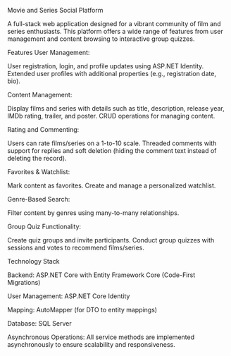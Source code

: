Movie and Series Social Platform

A full-stack web application designed for a vibrant community of film and series enthusiasts. This platform offers a wide range of features from user management and content browsing to interactive group quizzes.

Features
User Management:

User registration, login, and profile updates using ASP.NET Identity.
Extended user profiles with additional properties (e.g., registration date, bio).

Content Management:

Display films and series with details such as title, description, release year, IMDb rating, trailer, and poster.
CRUD operations for managing content.

Rating and Commenting:

Users can rate films/series on a 1-to-10 scale.
Threaded comments with support for replies and soft deletion (hiding the comment text instead of deleting the record).

Favorites & Watchlist:

Mark content as favorites.
Create and manage a personalized watchlist.

Genre-Based Search:

Filter content by genres using many-to-many relationships.

Group Quiz Functionality:

Create quiz groups and invite participants.
Conduct group quizzes with sessions and votes to recommend films/series.

Technology Stack

Backend: ASP.NET Core with Entity Framework Core (Code-First Migrations)

User Management: ASP.NET Core Identity

Mapping: AutoMapper (for DTO to entity mappings)

Database: SQL Server

Asynchronous Operations: All service methods are implemented asynchronously to ensure scalability and responsiveness.
